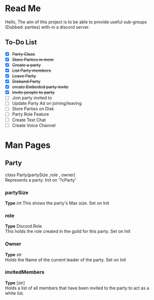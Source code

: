 ﻿# Read Me

Hello, The aim of this project is to be able to provide useful sub-groups (Dubbed: parties) with-in a discord server. 


## To-Do List

- [x] ~~Party Class~~
-  [x] ~~Store Parties in mem~~
-  [x] ~~Create a party~~
-  [x] ~~List Party members~~
-  [x] ~~Leave Party~~
-  [x] ~~Disband Party~~
-  [x] ~~create Embeded party invite~~
-  [x] ~~Invite people to party~~
- [ ] Join party invited to
- [ ] Update Party Ad on joining/leaving
- [ ] Store Parties on Disk
- [ ] Party Role Feature
- [ ] Create Text Chat
- [ ] Create Voice Channel

# Man Pages

## <a name="Class_Party"></a> Party
*class* Party(partySize ,role , owner)  <br>
Represents a party. Init on '?cParty' 

### partySize
**Type**  int
This shows the party's Max size.  Set on Init
### role
 **Type** Discord.Role <br>
 This holds the role created in the guild for this party.  Set on Init
 ### Owner
 **Type** str <br>
 Holds the Name of the current leader of the party.  Set on Init
 ### invitedMembers
 **Type** [str] <br>
 Holds a list of all members that have been invited to the party to act as a white list.
